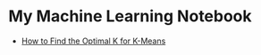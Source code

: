 #  My Machine Learning Notebook

- [How to Find the Optimal K for K-Means](https://github.com/eeliuqin/machine-learning/blob/main/how-to-find-optimal-k-k-means.ipynb)<br/>
